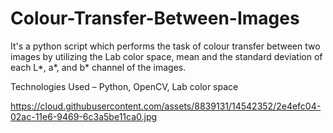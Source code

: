 # Colour-Transfer-Between-Images
It's a python script which performs the task of colour transfer between two images by utilizing the Lab color space, mean and the standard deviation of each L*, a*, and b* channel of the images.

Technologies Used – Python, OpenCV, Lab color space

https://cloud.githubusercontent.com/assets/8839131/14542352/2e4efc04-02ac-11e6-9469-6c3a5be11ca0.jpg
